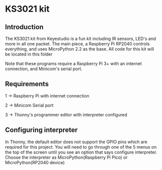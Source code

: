 # KS3021 kit

## Introduction

The KS3021 kit from Keyestudio is a fun kit including IR sensors, LED's and more in all one packet. The main piece, a Raspberry Pi RP2040 controls everything, and uses MicroPython 2.2 as the base. All code for this kit will be located in this folder

Note that these programs require a Raspberry Pi 3+ with an internet connection, and Minicom's serial port.

## Requirements

1 -> Raspberry Pi with internet connection

2 -> Minicom Serial port

3 -> Thonny's programmer editor with interpreter configured

## Configuring interpreter

In Thonny, the default editor does not support the GPIO pins which are required for this project. You will need to go through one of the 5 menus on the top of the screen until you see an option that says configure interpreter. Choose the interpreter as MicroPython(Raspberry Pi Pico) or MicroPython(RP2040 device)

